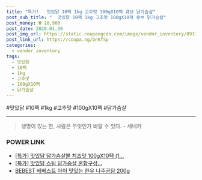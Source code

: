 ```yaml
--- 
title: "특가!   맛있닭 10팩 1kg 고추맛 100gX10팩 큐브 닭가슴살" 
post_sub_title: "  맛있닭 10팩 1kg 고추맛 100gX10팩 큐브 닭가슴살" 
post_money: ₩ 18,900 
post_date: 2020.01.30 
post_img_url: https://static.coupangcdn.com/image/vendor_inventory/8931/8fcaa92e9e68fb45430b27fa2528cf2d43a807da12b53052e44869bab631.jpg 
post_link_url: https://coupa.ng/bnKfSp 
categories: 
  - vendor_inventory 
tags: 
  - 맛있닭 
  - 10팩 
  - 1kg 
  - 고추맛 
  - 100gX10팩 
  - 닭가슴살 
--- 
```

  #맛있닭 #10팩 #1kg #고추맛 #100gX10팩 #닭가슴살 
<hr> 

> 생명이 있는 한, 사람은 무엇인가 바랄 수 있다. - 세네카 


### POWER LINK

* <a href="https://blog.naver.com/sakai111/221789657681" target="_blank">[특가] 맛있닭 닭가슴살볼 치즈맛 100gX10팩 (1...</a>
* <a href="https://blog.naver.com/an0733/221791472677" target="_blank">[특가] 맛있닭 스팀 닭가슴살 혼합구성...</a>
* <a href="https://blog.naver.com/fasyy4321/221791064688" target="_blank">BEBEST 베베스트 아이 맛있는 한우 나주곰탕 200g</a>
